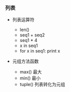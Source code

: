 ### 列表
+ 列表运算符
    + len()
    + seq1 + seq2 
    + seq1 * 4
    + x in seq1
    + for x in seq1: print x

+ 元组方法函数
    + max() 最大
    + min()  最小
    + tuple()  列表转化为元组